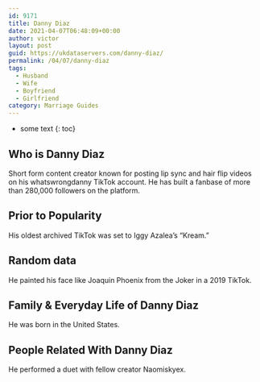 ```yaml
---
id: 9171
title: Danny Diaz
date: 2021-04-07T06:48:09+00:00
author: victor
layout: post
guid: https://ukdataservers.com/danny-diaz/
permalink: /04/07/danny-diaz
tags:
  - Husband
  - Wife
  - Boyfriend
  - Girlfriend
category: Marriage Guides
---
```


* some text
{: toc}


## Who is Danny Diaz



Short form content creator known for posting lip sync and hair flip videos on his whatswrongdanny TikTok account. He has built a fanbase of more than 280,000 followers on the platform.

                
                
                
## Prior to Popularity



His oldest archived TikTok was set to Iggy Azalea&#8217;s &#8220;Kream.&#8221;

                
                
                
## Random data



He painted his face like Joaquin Phoenix from the Joker in a 2019 TikTok.

                
                
                
## Family & Everyday Life of Danny Diaz



He was born in the United States.

                
                
                
## People Related With Danny Diaz



He performed a duet with fellow creator Naomiskyex. 

                
              
            
          
          
          